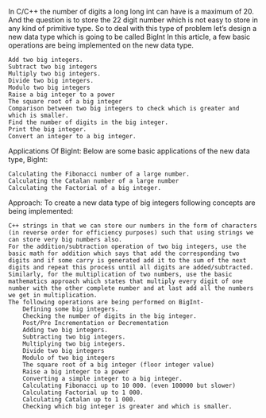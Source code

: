In C/C++ the number of digits a long long int can have is a maximum of 20. And the question is to store the 22 digit number which is not easy to store in any kind of primitive type. So to deal with this type of problem let’s design a new data type which is going to be called BigInt In this article, a few basic operations are being implemented on the new data type.

    Add two big integers.
    Subtract two big integers
    Multiply two big integers.
    Divide two big integers.
    Modulo two big integers
    Raise a big integer to a power
    The square root of a big integer
    Comparison between two big integers to check which is greater and which is smaller.
    Find the number of digits in the big integer.
    Print the big integer.
    Convert an integer to a big integer.

Applications Of BigInt:
Below are some basic applications of the new data type, BigInt:

    Calculating the Fibonacci number of a large number.
    Calculating the Catalan number of a large number
    Calculating the Factorial of a big integer.

Approach:
To create a new data type of big integers following concepts are being implemented:

    C++ strings in that we can store our numbers in the form of characters (in reverse order for efficiency purposes) such that using strings we can store very big numbers also.
    For the addition/subtraction operation of two big integers, use the basic math for addition which says that add the corresponding two digits and if some carry is generated add it to the sum of the next digits and repeat this process until all digits are added/subtracted.
    Similarly, for the multiplication of two numbers, use the basic mathematics approach which states that multiply every digit of one number with the other complete number and at last add all the numbers we get in multiplication.
    The following operations are being performed on BigInt-
        Defining some big integers.
        Checking the number of digits in the big integer.
        Post/Pre Incrementation or Decrementation
        Adding two big integers.
        Subtracting two big integers.
        Multiplying two big integers.
        Divide two big integers
        Modulo of two big integers
        The square root of a big integer (floor integer value)
        Raise a big integer to a power
        Converting a simple integer to a big integer.
        Calculating Fibonacci up to 10 000. (even 100000 but slower)
        Calculating Factorial up to 1 000.
        Calculating Catalan up to 1 000.
        Checking which big integer is greater and which is smaller.
